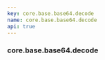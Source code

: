 ```yaml
---
key: core.base.base64.decode
name: core.base.base64.decode
api: true
---
```


### core.base.base64.decode
